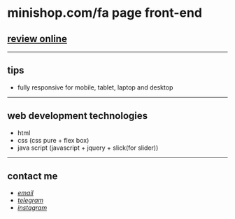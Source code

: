 
# minishop.com/fa page front-end
## [review online](https://mohammad-zeynali.github.io/mini-shop/)

---
## tips

* fully responsive for mobile, tablet, laptop and desktop
---
## web development technologies
* html 
* css (css pure + flex box)
* java script (javascript + jquery + slick(for slider))
---
## contact me
* *[email](mailto:051.mhmdzynaly977@gmail.com)*
* *[telegram](https://t.me/zeynali2003/)*
* *[instagram](https://instagram.com/zeynali2003/)*




